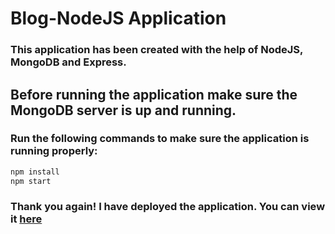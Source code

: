 # Blog-NodeJS Application

### This application has been created with the help of NodeJS, MongoDB and Express.

## Before running the application make sure the MongoDB server is up and running.

### Run the following commands to make sure the application is running properly:
```javascript
npm install
npm start
```

### Thank you again! I have deployed the application. You can view it [here](https://blog-lp.herokuapp.com)